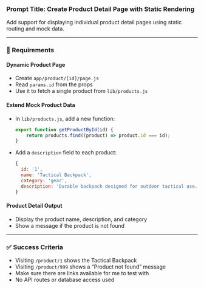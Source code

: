 ### Prompt Title: Create Product Detail Page with Static Rendering

Add support for displaying individual product detail pages using static routing and mock data.

---

### 🧱 Requirements

#### Dynamic Product Page

- Create `app/product/[id]/page.js`
- Read `params.id` from the props
- Use it to fetch a single product from `lib/products.js`

#### Extend Mock Product Data

- In `lib/products.js`, add a new function:
    ```js
    export function getProductById(id) {
        return products.find((product) => product.id === id);
    }
    ```
- Add a `description` field to each product:
    ```js
    {
      id: '1',
      name: 'Tactical Backpack',
      category: 'gear',
      description: 'Durable backpack designed for outdoor tactical use.'
    }
    ```

#### Product Detail Output

- Display the product name, description, and category
- Show a message if the product is not found

---

### ✅ Success Criteria

- Visiting `/product/1` shows the Tactical Backpack
- Visiting `/product/999` shows a “Product not found” message
- Make sure there are links available for me to test with
- No API routes or database access used
